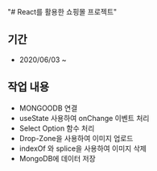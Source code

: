 "# React를 활용한 쇼핑몰 프로젝트"
## 기간
  - 2020/06/03 ~

## 작업 내용
 - MONGOODB 연결
 - useState 사용하여 onChange 이벤트 처리
 - Select Option 함수 처리
 - Drop-Zone을 사용하여 이미지 업로드
 - indexOf 와 splice을 사용하여 이미지 삭제
 - MongoDB에 데이터 저장

